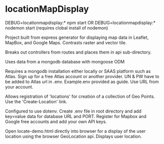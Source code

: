 # locationMapDisplay
DEBUG=locationmapdisplay:* npm start OR DEBUG=locationmapdisplay:* nodemon start (requires clobal install of nodemon)

Project built from express generator for displaying map data in Leaflet, MapBox, and Google Maps. Contrasts raster and vector tile.

Breaks out controllers from routes and places them in api sub-directory.

Uses data from a mongodb database with mongoose ODM

Requires a mongodb installation either locally or SAAS platform such as Atlas. Sign up for a free Atlas account or another provider. UN & PW have to be added to Atlas url in .env. Example.env provided as guide. Use URL from your account.

Allows registration of 'locations' for creation of a collection of Geo Points. Use the 'Create-Location' link.

Configured to use dotenv. Create .env file in root directory and add key=value data for database URL and PORT.
Register for Mapbox and Google free accounts and add your own API keys.  

Open locate-demo.html directly into browser for a display of the user location using the browser GeoLocation api. Displays user location.